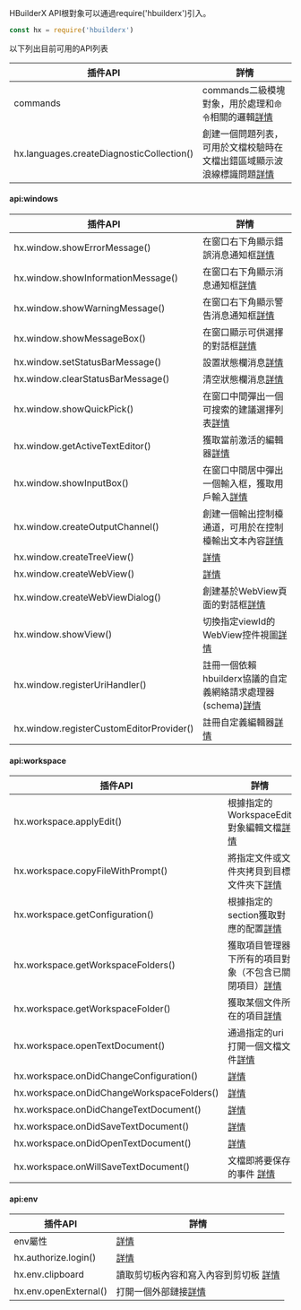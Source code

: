 HBuilderX API根對象可以通過require('hbuilderx')引入。
```javascript
const hx = require('hbuilderx')
```
以下列出目前可用的API列表

|插件API	|詳情	|
|--	|--	|
|commands	|commands二級模塊對象，用於處理和`命令`相關的邏輯[詳情](/ExtensionDocs/Api/commands)	|
|hx.languages.createDiagnosticCollection()	|創建一個問題列表，可用於文檔校驗時在文檔出錯區域顯示波浪線標識問題[詳情](/ExtensionDocs/Api/languages/createDiagnosticCollection)		|

#### api:windows
|插件API									|詳情																											|
|--											|--																												|
|hx.window.showErrorMessage()				|在窗口右下角顯示錯誤消息通知框[詳情](/ExtensionDocs/Api/windows/Message?id=showerrormessage)					|
|hx.window.showInformationMessage()			|在窗口右下角顯示消息通知框[詳情](/ExtensionDocs/Api/windows/Message?id=showinformationmessage)					|
|hx.window.showWarningMessage()				|在窗口右下角顯示警告消息通知框[詳情](/ExtensionDocs/Api/windows/Message?id=showwarningmessage)					|
|hx.window.showMessageBox()					|在窗口顯示可供選擇的對話框[詳情](/ExtensionDocs/Api/windows/showMessageBox)									|
|hx.window.setStatusBarMessage()			|設置狀態欄消息[詳情](/ExtensionDocs/Api/windows/StatusBar?id=setstatusbarmessage)								|
|hx.window.clearStatusBarMessage()			|清空狀態欄消息[詳情](/ExtensionDocs/Api/windows/StatusBar?id=clearstatusbarmessage)							|
|hx.window.showQuickPick()					|在窗口中間彈出一個可搜索的建議選擇列表[詳情](/ExtensionDocs/Api/windows/showQuickPick)							|
|hx.window.getActiveTextEditor()			|獲取當前激活的編輯器[詳情](/ExtensionDocs/Api/windows/getActiveTextEditor)										|
|hx.window.showInputBox()					|在窗口中間居中彈出一個輸入框，獲取用戶輸入[詳情](/ExtensionDocs/Api/windows/showInputBox)						|
|hx.window.createOutputChannel()			|創建一個輸出控制檯通道，可用於在控制檯輸出文本內容[詳情](/ExtensionDocs/Api/windows/createOutputChannel)		|
|hx.window.createTreeView()					|[詳情](/ExtensionDocs/Api/windows/createTreeView)																|
|hx.window.createWebView()					|[詳情](/ExtensionDocs/Api/windows/createWebView)																|
|hx.window.createWebViewDialog()			|創建基於WebView頁面的對話框[詳情](/ExtensionDocs/Api/windows/createWebViewDialog)								|
|hx.window.showView()						|切換指定viewId的WebView控件視圖[詳情](/ExtensionDocs/Api/windows/showView)										|
|hx.window.registerUriHandler()				|註冊一個依賴hbuilderx協議的自定義網絡請求處理器(schema)[詳情](/ExtensionDocs/Api/windows/registerUriHandler)	|
|hx.window.registerCustomEditorProvider()	|註冊自定義編輯器[詳情](/ExtensionDocs/Api/windows/registerCustomEditorProvider)								|

#### api:workspace
|插件API									|詳情																										|
|--											|--																											|
|hx.workspace.applyEdit()					|根據指定的WorkspaceEdit對象編輯文檔[詳情](/ExtensionDocs/Api/workspace/applyEdit)							|
|hx.workspace.copyFileWithPrompt()			|將指定文件或文件夾拷貝到目標文件夾下[詳情](/ExtensionDocs/Api/workspace/copyFileWithPrompt)				|
|hx.workspace.getConfiguration()			|根據指定的section獲取對應的配置[詳情](/ExtensionDocs/Api/workspace/getConfiguration)						|
|hx.workspace.getWorkspaceFolders()			|獲取項目管理器下所有的項目對象（不包含已關閉項目）[詳情](/ExtensionDocs/Api/workspace/getWorkspaceFolders)	|
|hx.workspace.getWorkspaceFolder()			|獲取某個文件所在的項目[詳情](/ExtensionDocs/Api/workspace/getWorkspaceFolder)								|
|hx.workspace.openTextDocument()			|通過指定的uri打開一個文檔文件[詳情](/ExtensionDocs/Api/workspace/openTextDocument)							|
|hx.workspace.onDidChangeConfiguration()	|[詳情](/ExtensionDocs/Api/workspace/onDidChangeConfiguration)												|
|hx.workspace.onDidChangeWorkspaceFolders()	|[詳情](/ExtensionDocs/Api/workspace/onDidChangeWorkspaceFolders)											|
|hx.workspace.onDidChangeTextDocument()		|[詳情](/ExtensionDocs/Api/workspace/onDidChangeTextDocument)												|
|hx.workspace.onDidSaveTextDocument()		|[詳情](/ExtensionDocs/Api/workspace/onDidSaveTextDocument)													|
|hx.workspace.onDidOpenTextDocument()		|[詳情](/ExtensionDocs/Api/workspace/onDidOpenTextDocument)													|
|hx.workspace.onWillSaveTextDocument()		| 文檔即將要保存的事件 [詳情](/ExtensionDocs/Api/workspace/onWillSaveTextDocument)							|

#### api:env
|插件API				|詳情																			|
|--						|--																				|
| env屬性				| [詳情](/ExtensionDocs/Api/env/readme)											|
| hx.authorize.login()	|[詳情](/ExtensionDocs/Api/env/authorize)										|
| hx.env.clipboard		|讀取剪切板內容和寫入內容到剪切板    [詳情](/ExtensionDocs/Api/env/Clipboard)	|
| hx.env.openExternal()	| 打開一個外部鏈接[詳情](/ExtensionDocs/Api/env/openExternal)					|
